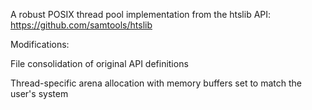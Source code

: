A robust POSIX thread pool implementation from the htslib API: https://github.com/samtools/htslib

Modifications:

File consolidation of original API definitions

Thread-specific arena allocation with memory buffers set to match the user's system
